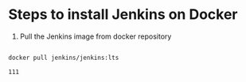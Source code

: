 # Steps to install Jenkins on Docker

1. Pull the Jenkins image from docker repository

```bash

docker pull jenkins/jenkins:lts

111